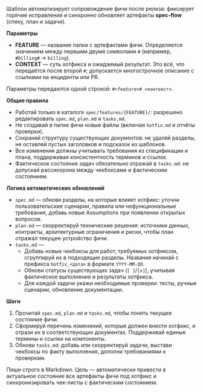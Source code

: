 <!-- spec-flow: хотфикс фичи -->

Шаблон автоматизирует сопровождение фичи после релиза: фиксирует горячие исправления и синхронно обновляет артефакты **spec-flow** (спеку, план и задачи).

**Параметры**
- **FEATURE** — название папки с артефактами фичи. Определяется значением между первыми двумя символами `#` (например, `#billing#` → `billing`).
- **CONTEXT** — суть хотфикса и ожидаемый результат. Это всё, что передаётся после второй `#`; допускается многострочное описание с ссылками на инциденты или PR.

Параметры передаются одной строкой: `#<feature># <контекст>`.

**Общие правила**
- Работай только в каталоге `spec/features/{FEATURE}/`: разрешено редактировать `spec.md`, `plan.md` и `tasks.md`.
- Не создавай в папке фичи новые файлы (включая `hotfix.md` и отчёты проверки).
- Сохраняй структуру существующих документов: не удаляй разделы, не оставляй пустых заголовков и подсказок из шаблонов.
- Все изменения должны учитывать требования из спецификации и плана, поддерживая консистентность терминов и ссылок.
- Фактическое состояние задач обязательно отражай в `tasks.md`: не допускай рассинхрона между чекбоксами и фактическим состоянием.

**Логика автоматических обновлений**
- `spec.md` — обнови разделы, на которые влияет хотфикс: уточни пользовательские сценарии, правила или нефункциональные требования, добавь новые Assumptions при появлении открытых вопросов.
- `plan.md` — скорректируй технические решения: источники данных, контракты, архитектурные ограничения и риски, чтобы план отражал текущее устройство фичи.
- `tasks.md` —
  - Добавь новые чекбоксы для работ, требуемых хотфиксом, сгруппируй их в подходящие разделы. Названия начинай с префикса `hotfix_<дата>` в формате `YYYY-MM-DD`.
  - Обнови статусы существующих задач (`[ ]`/`[x]`), учитывая фактическое выполнение и результаты хотфикса.
  - Для каждой задачи укажи необходимые проверки: тесты, ручные сценарии, обновление документации.

**Шаги**
1. Прочитай `spec.md`, `plan.md` и `tasks.md`, чтобы понять текущее состояние фичи.
2. Сформируй перечень изменений, которые должен внести хотфикс, и отрази их в соответствующих документах. Поддерживай единые термины и ссылки на компоненты.
3. Обнови `tasks.md`: добавь или скорректируй задачи, выстави чекбоксы по факту выполнения, дополни требованиями к проверкам.

Пиши строго в Markdown. Цель — автоматически привести в актуальное состояние все артефакты фичи под хотфикс и синхронизировать чек-листы с фактическим состоянием.
